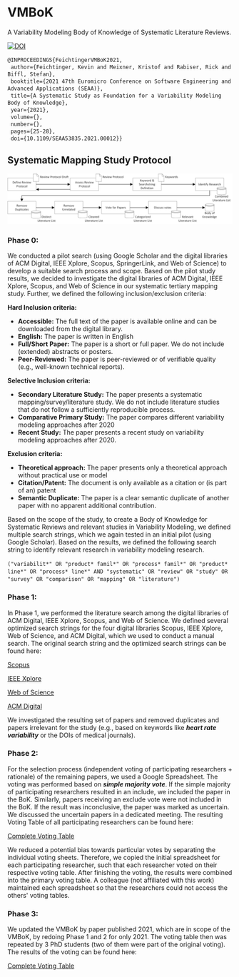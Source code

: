 # VMBoK

A Variability Modeling Body of Knowledge of Systematic Literature Reviews.

[![DOI](https://img.shields.io/badge/DOI-10.1109/SEAA53835.2021.00012-888888.svg)](https://doi.org/10.1109/SEAA53835.2021.00012)

```
@INPROCEEDINGS{FeichtingerVMBoK2021,  
 author={Feichtinger, Kevin and Meixner, Kristof and Rabiser, Rick and Biffl, Stefan},  
 booktitle={2021 47th Euromicro Conference on Software Engineering and Advanced Applications (SEAA)},   
 title={A Systematic Study as Foundation for a Variability Modeling Body of Knowledge},   
 year={2021},  
 volume={},  
 number={},  
 pages={25-28},  
 doi={10.1109/SEAA53835.2021.00012}}
```

## Systematic Mapping Study Protocol

![Process of the Systematic Mapping Study](images/sms-process.png)

### Phase 0: 

We conducted a pilot search (using Google Scholar and the digital libraries of ACM Digital, IEEE Xplore, Scopus, SpringerLink, and Web of Science) to develop a suitable search process and scope. Based on the pilot study results, we decided to investigate the digital libraries of ACM Digital, IEEE Xplore, Scopus, and Web of Science in our systematic tertiary mapping study. Further, we defined the following inclusion/exclusion criteria:

**Hard Inclusion criteria:**
-   **Accessible:** The full text of the paper is available online and can be downloaded from the digital library.
-   **English:** The paper is written in English
-   **Full/Short Paper:** The paper is a short or full paper. We do not include (extended) abstracts or posters.
-   **Peer-Reviewed:** The paper is peer-reviewed or of verifiable quality (e.g., well-known technical reports).

**Selective Inclusion criteria:**
-   **Secondary Literature Study:** The paper presents a systematic mapping/survey/literature study. We do not include literature studies that do not follow a sufficiently reproducible process. 
-   **Comparative Primary Study:** The paper compares different variability modeling approaches after 2020
-   **Recent Study:** The paper presents a recent study on variability modeling approaches after 2020.

**Exclusion criteria:**
-   **Theoretical approach:** The paper presents only a theoretical approach without practical use or model
-   **Citation/Patent:** The document is only available as a citation or (is part of an) patent
-   **Semantic Duplicate:** The paper is a clear semantic duplicate of another paper with no apparent additional contribution.

Based on the scope of the study, to create a Body of Knowledge for Systematic Reviews and relevant studies in Variability Modeling, we defined multiple search strings, which we again tested in an initial pilot (using Google Scholar). Based on the results, we defined the following search string to identify relevant research in variability modeling research.

`("variabilit*" OR "product* famil*" OR "process* famil*" OR "product* line*" OR "process* line*" AND "systematic" OR "review" OR "study" OR "survey" OR "comparison" OR "mapping" OR "literature")`

### Phase 1: 

In Phase 1, we performed the literature search among the digital libraries of ACM Digital, IEEE Xplore, Scopus, and Web of Science. We defined several optimized search strings for the four digital libraries Scopus, IEEE Xplore, Web of Science, and ACM Digital, which we used to conduct a manual search. 
The original search string and the optimized search strings can be found here:

[Scopus](/protocol/searchStrings/scopus.txt)

[IEEE Xplore](/protocol/searchStrings/ieee.txt)

[Web of Science](/protocol/searchStrings/wok.txt)

[ACM Digital](/protocol/searchStrings/acm.txt)

We investigated the resulting set of papers and removed duplicates and papers irrelevant for the study (e.g., based on keywords like ***heart rate variability*** or the DOIs of medical journals).

### Phase 2:

For the selection process (independent voting of participating researchers + rationale) of the remaining papers, we used a Google Spreadsheet. The voting was performed based on ***simple majority vote***. If the simple majority of participating researchers resulted in an include, we included the paper in the BoK. Similarly, papers receiving an exclude vote were not included in the BoK. If the result was inconclusive, the paper was marked as uncertain. We discussed the uncertain papers in a dedicated meeting. The resulting Voting Table of all participating researchers can be found here:

[Complete Voting Table](/protocol/votingtable-feb-2021-original.pdf)
 
We reduced a potential bias towards particular votes by separating the individual voting sheets. Therefore, we copied the initial spreadsheet for each participating researcher, such that each researcher voted on their respective voting table. After finishing the voting, the results were combined into the primary voting table. A colleague (not affiliated with this work) maintained each spreadsheet so that the researchers could not access the others' voting tables.

### Phase 3:

We updated the VMBoK by paper published 2021, which are in scope of the VMBoK, by redoing Phase 1 and 2 for only 2021. The voting table then was repeated by 3 PhD students (two of them were part of the original voting). The results of the voting can be found here:

[Complete Voting Table](/protocol/votingtable-dec-2021-papers.pdf)

